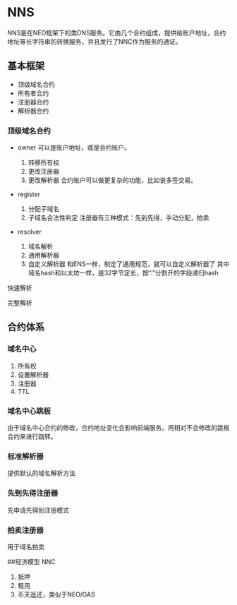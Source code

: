 ﻿# NNS
NNS是在NEO框架下的类DNS服务。它由几个合约组成，提供给账户地址，合约地址等长字符串的转换服务，并且发行了NNC作为服务的通证。
## 基本框架

 - 顶级域名合约
 - 所有者合约
 - 注册器合约
 - 解析器合约

### 顶级域名合约
 - owner 可以是账户地址，或是合约账户。
	1. 转移所有权
	2. 更改注册器
	3. 更改解析器
合约账户可以做更复杂的功能，比如说多签交易。

- register
	1. 分配子域名
	2. 子域名合法性判定
注册器有三种模式：先到先得，手动分配，拍卖
- resolver 
	1. 域名解析
	2. 通用解析器
	3. 自定义解析器
和ENS一样，制定了通用规范，就可以自定义解析器了
其中域名hash和以太坊一样，是32字节定长，按“.”分割开的字段递归hash


快速解析

完整解析

## 合约体系
### 域名中心

 1. 所有权
 2. 设置解析器
 3. 注册器
 4. TTL

### 域名中心跳板
由于域名中心合约的修改，合约地址变化会影响前端服务。用相对不会修改的跳板合约来进行跳转。
### 标准解析器
提供默认的域名解析方法
### 先到先得注册器
先申请先得到注册模式
### 拍卖注册器
用于域名拍卖

##经济模型 NNC
1. 抵押
2. 租用
3. 币天返还，类似于NEO/GAS
